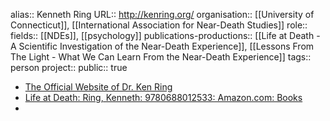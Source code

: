 alias:: Kenneth Ring
URL:: http://kenring.org/
organisation:: [[University of Connecticut]], [[International Association for Near-Death Studies]] 
role::
fields:: [[NDEs]], [[psychology]] 
publications-productions:: [[Life at Death - A Scientific Investigation of the Near-Death Experience]], [[Lessons From The Light - What We Can Learn From the Near-Death Experience]] 
tags:: person
project::
public:: true

- [The Official Website of Dr. Ken Ring](http://kenring.org/)
- [Life at Death: Ring, Kenneth: 9780688012533: Amazon.com: Books](https://www.amazon.com/dp/0688012531/?tag=iandsorg-20)
-
